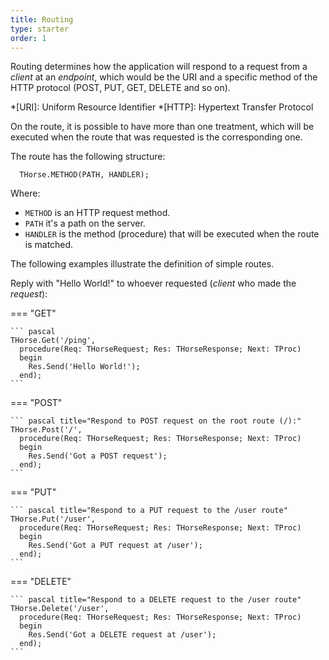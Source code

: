 ```yaml
---
title: Routing
type: starter
order: 1
---
```


Routing determines how the application will respond to a request from a *client* at an *endpoint*, which would be the URI and a specific method of the HTTP protocol (POST, PUT, GET, DELETE and so on).

*[URI]: Uniform Resource Identifier
*[HTTP]: Hypertext Transfer Protocol

On the route, it is possible to have more than one treatment, which will be executed when the route that was requested is the corresponding one.

The route has the following structure:

``` delphi
  THorse.METHOD(PATH, HANDLER);
```

Where:

* `METHOD` is an HTTP request method.
* `PATH` it's a path on the server.
* `HANDLER` is the method (procedure) that will be executed when the route is matched.

The following examples illustrate the definition of simple routes.

Reply with "Hello World!" to whoever requested (*client* who made the *request*):

===  "GET"

    ``` pascal
    THorse.Get('/ping',
      procedure(Req: THorseRequest; Res: THorseResponse; Next: TProc)
      begin
        Res.Send('Hello World!');
      end);
    ```

===  "POST"

    ``` pascal title="Respond to POST request on the root route (/):"
    THorse.Post('/',
      procedure(Req: THorseRequest; Res: THorseResponse; Next: TProc)
      begin
        Res.Send('Got a POST request');
      end);
    ```

===  "PUT"

    ``` pascal title="Respond to a PUT request to the /user route"
    THorse.Put('/user',
      procedure(Req: THorseRequest; Res: THorseResponse; Next: TProc)
      begin
        Res.Send('Got a PUT request at /user');
      end);
    ```

===  "DELETE"

    ``` pascal title="Respond to a DELETE request to the /user route"
    THorse.Delete('/user',
      procedure(Req: THorseRequest; Res: THorseResponse; Next: TProc)
      begin
        Res.Send('Got a DELETE request at /user');
      end);
    ```
